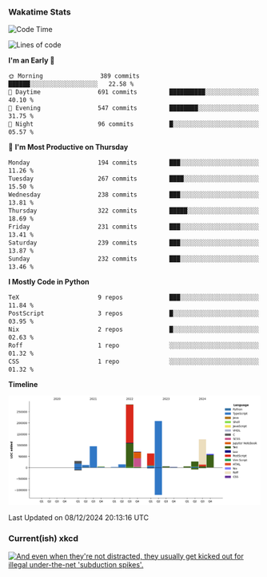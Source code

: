 ### Wakatime Stats
<!--START_SECTION:waka-->
![Code Time](http://img.shields.io/badge/Code%20Time-2%2C972%20hrs%2036%20mins-blue)

![Lines of code](https://img.shields.io/badge/From%20Hello%20World%20I%27ve%20Written-1.0%20million%20lines%20of%20code-blue)

**I'm an Early 🐤** 

```text
🌞 Morning                389 commits         ██████░░░░░░░░░░░░░░░░░░░   22.58 % 
🌆 Daytime                691 commits         ██████████░░░░░░░░░░░░░░░   40.10 % 
🌃 Evening                547 commits         ████████░░░░░░░░░░░░░░░░░   31.75 % 
🌙 Night                  96 commits          █░░░░░░░░░░░░░░░░░░░░░░░░   05.57 % 
```
📅 **I'm Most Productive on Thursday** 

```text
Monday                   194 commits         ███░░░░░░░░░░░░░░░░░░░░░░   11.26 % 
Tuesday                  267 commits         ████░░░░░░░░░░░░░░░░░░░░░   15.50 % 
Wednesday                238 commits         ███░░░░░░░░░░░░░░░░░░░░░░   13.81 % 
Thursday                 322 commits         █████░░░░░░░░░░░░░░░░░░░░   18.69 % 
Friday                   231 commits         ███░░░░░░░░░░░░░░░░░░░░░░   13.41 % 
Saturday                 239 commits         ███░░░░░░░░░░░░░░░░░░░░░░   13.87 % 
Sunday                   232 commits         ███░░░░░░░░░░░░░░░░░░░░░░   13.46 % 
```


**I Mostly Code in Python** 

```text
TeX                      9 repos             ███░░░░░░░░░░░░░░░░░░░░░░   11.84 % 
PostScript               3 repos             █░░░░░░░░░░░░░░░░░░░░░░░░   03.95 % 
Nix                      2 repos             █░░░░░░░░░░░░░░░░░░░░░░░░   02.63 % 
Roff                     1 repo              ░░░░░░░░░░░░░░░░░░░░░░░░░   01.32 % 
CSS                      1 repo              ░░░░░░░░░░░░░░░░░░░░░░░░░   01.32 % 
```



**Timeline**

![Lines of Code chart](https://raw.githubusercontent.com/joshuajeschek/joshuajeschek/main/assets/bar_graph.png)


 Last Updated on 08/12/2024 20:13:16 UTC
<!--END_SECTION:waka-->

### Current(ish) xkcd
<a id="xkcd-a" title="And even when they're not distracted, they usually get kicked out for illegal under-the-net 'subduction spikes'." href="https://www.xkcd.com" target="_blank">
        <img align="center" id="xkcd-img" src="https://imgs.xkcd.com/comics/seismologists.png" alt="And even when they're not distracted, they usually get kicked out for illegal under-the-net 'subduction spikes'." height=300 />
</a>
